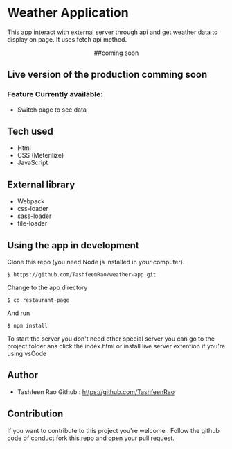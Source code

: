 #  Weather Application
 This app interact with external server through api and get weather data to display on page. It uses fetch api method.

<p align="center">
    ##coming soon
</p>

## Live version of the production comming soon


### Feature Currently available:

* Switch page to see data

## Tech used 
* Html
* CSS (Meterilize)
* JavaScript

## External library 

* Webpack
* css-loader
* sass-loader
* file-loader


## Using the app in development 
Clone this repo (you need Node js installed in your computer).
```
$ https://github.com/TashfeenRao/weather-app.git
```

 Change to the app directory 
 
 ```
$ cd restaurant-page
 ```

   And run 

```
$ npm install 
```

To start the server you don't need other special server you can go to the project folder ans click the index.html or install live server extention if you're using vsCode

## Author 

* Tashfeen Rao    Github : https://github.com/TashfeenRao
## Contribution 

If you want to contribute to this project you're welcome .
Follow the github code of conduct fork this repo and open your pull request. 
